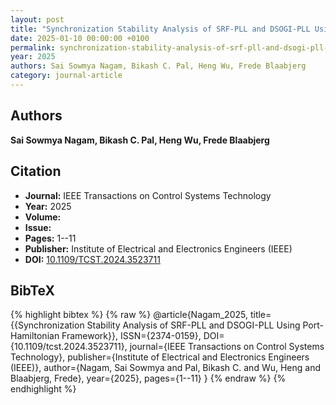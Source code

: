 ```yaml
---
layout: post
title: "Synchronization Stability Analysis of SRF-PLL and DSOGI-PLL Using Port-Hamiltonian Framework"
date: 2025-01-10 00:00:00 +0100
permalink: synchronization-stability-analysis-of-srf-pll-and-dsogi-pll-using-port-hamiltonian-framework
year: 2025
authors: Sai Sowmya Nagam, Bikash C. Pal, Heng Wu, Frede Blaabjerg
category: journal-article
---
```

 
## Authors
**Sai Sowmya Nagam, Bikash C. Pal, Heng Wu, Frede Blaabjerg**
 
## Citation
- **Journal:** IEEE Transactions on Control Systems Technology
- **Year:** 2025
- **Volume:** 
- **Issue:** 
- **Pages:** 1--11
- **Publisher:** Institute of Electrical and Electronics Engineers (IEEE)
- **DOI:** [10.1109/TCST.2024.3523711](https://doi.org/10.1109/TCST.2024.3523711)
 
## BibTeX
{% highlight bibtex %}
{% raw %}
@article{Nagam_2025,
  title={{Synchronization Stability Analysis of SRF-PLL and DSOGI-PLL Using Port-Hamiltonian Framework}},
  ISSN={2374-0159},
  DOI={10.1109/tcst.2024.3523711},
  journal={IEEE Transactions on Control Systems Technology},
  publisher={Institute of Electrical and Electronics Engineers (IEEE)},
  author={Nagam, Sai Sowmya and Pal, Bikash C. and Wu, Heng and Blaabjerg, Frede},
  year={2025},
  pages={1--11}
}
{% endraw %}
{% endhighlight %}
 
